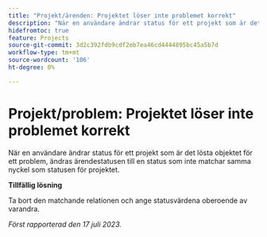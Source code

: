 ```yaml
---
title: "Projekt/ärenden: Projektet löser inte problemet korrekt"
description: "När en användare ändrar status för ett projekt som är det objekt som löser ett problem ändras status för problemet till en status som inte matchar samma nyckel som statusen för projektet."
hidefromtoc: true
feature: Projects
source-git-commit: 3d2c392fdb9cdf2eb7ea46cd4444895bc45a5b7d
workflow-type: tm+mt
source-wordcount: '106'
ht-degree: 0%

---
```



# Projekt/problem: Projektet löser inte problemet korrekt

När en användare ändrar status för ett projekt som är det lösta objektet för ett problem, ändras ärendestatusen till en status som inte matchar samma nyckel som statusen för projektet.

**Tillfällig lösning**

Ta bort den matchande relationen och ange statusvärdena oberoende av varandra.

_Först rapporterad den 17 juli 2023._
